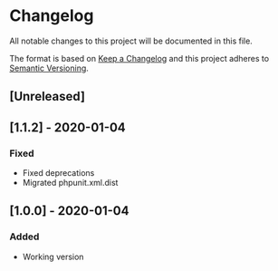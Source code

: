 # Changelog
All notable changes to this project will be documented in this file.

The format is based on [Keep a Changelog](http://keepachangelog.com/en/1.0.0/)
and this project adheres to [Semantic Versioning](http://semver.org/spec/v2.0.0.html).

## [Unreleased]

## [1.1.2] - 2020-01-04
### Fixed
- Fixed deprecations
- Migrated phpunit.xml.dist

## [1.0.0] - 2020-01-04
### Added
- Working version
